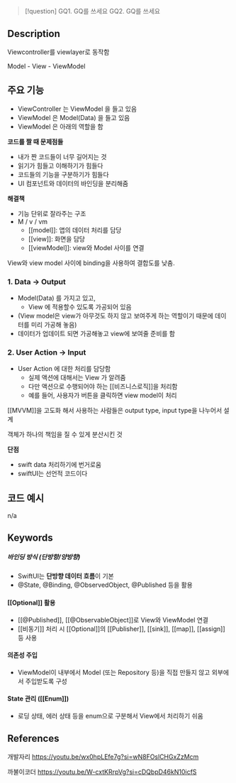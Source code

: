 > [!question] GQ1. GQ를 쓰세요 GQ2. GQ를 쓰세요

## Description

Viewcontroller를 viewlayer로 동작함

Model - View - ViewModel

## 주요 기능

- ViewController 는 ViewModel 을 들고 있음
- ViewModel 은 Model(Data) 을 들고 있음
- ViewModel 은 아래의 역할을 함

**코드를 짤 때 문제점들**

- 내가 짠 코드들이 너무 길어지는 것
- 읽기가 힘들고 이해하기가 힘들다
- 코드들의 기능을 구분하기가 힘들다
- UI 컴포넌트와 데이터의 바인딩을 분리해줌

**해결책**

- 기능 단위로 잘라주는 구조
- M / v / vm
    - [[model]]: 앱의 데이터 처리를 담당
    - [[view]]: 화면을 담당
    - [[viewModel]]: view와 Model 사이를 연결

View와 view model 사이에 binding을 사용하여 결합도를 낮춤.
### 1. Data → Output

- Model(Data) 를 가지고 있고,
    - View 에 적용할수 있도록 가공되어 있음
- (View model은 view가 아무것도 하지 않고 보여주게 하는 역할이기 때문에 데이터를 미리 가공해 놓음)
- 데이터가 업데이트 되면 가공해놓고 view에 보여줄 준비를 함
### 2. User Action → Input

- User Action 에 대한 처리를 담당함
    - 실제 액션에 대해서는 View 가 알려줌
    - 다만 액션으로 수행되어야 하는 [[비즈니스로직]]을 처리함
    - 예를 들어, 사용자가 버튼을 클릭하면 view model이 처리

[[MVVM]]을 고도화 해서 사용하는 사람들은 output type, input type을 나누어서 설계

객체가 하나의 책임을 질 수 있게 분산시킨 것

**단점**

- swift data 처리하기에 번거로움
- swiftUI는 선언적 코드이다
## 코드 예시

n/a

## Keywords

##### **바인딩 방식 (단방향/양방향)**

- SwiftUI는 **단방향 데이터 흐름**이 기본
- @State, @Binding, @ObservedObject, @Published 등을 활용

#### **[[Optional]] 활용**

- [[@Published]], [[@ObservableObject]]로 View와 ViewModel 연결
- [[비동기]] 처리 시 [[Optional]]의 [[Publisher]], [[sink]], [[map]], [[assign]] 등 사용

#### **의존성 주입**

- ViewModel이 내부에서 Model (또는 Repository 등)을 직접 만들지 않고 외부에서 주입받도록 구성

#### **State 관리 ([[Enum]])**

- 로딩 상태, 에러 상태 등을 enum으로 구분해서 View에서 처리하기 쉬움


## References

개발자리
https://youtu.be/wx0hpLEfe7g?si=wN8FOslCHGxZzMcm

까불이코더
https://youtu.be/W-cxtKRrpVg?si=cDQbpD46kN10icfS


